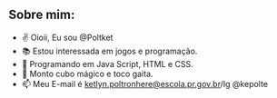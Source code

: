  Sobre mim:
---

- :v: Oioii, Eu sou @Poltket
- :books: Estou interessada em jogos e programação.
- :pushpin: Programando em Java Script, HTML e CSS.
- 	:abacus: Monto cubo mágico e toco gaita.
- 📫 Meu E-mail é ketlyn.poltronhere@escola.pr.gov.br/Ig @kepolte

<!---
Poltket/Poltket is a ✨ special ✨ repository because its `README.md` (this file) appears on your GitHub profile.
You can click the Preview link to take a look at your changes.
--->
